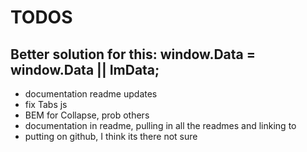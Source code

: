 # TODOS


## Better solution for this: window.Data = window.Data || ImData;

- documentation readme updates
- fix Tabs js
- BEM for Collapse, prob others
- documentation in readme, pulling in all the readmes and linking to
- putting on github, I think its there not sure